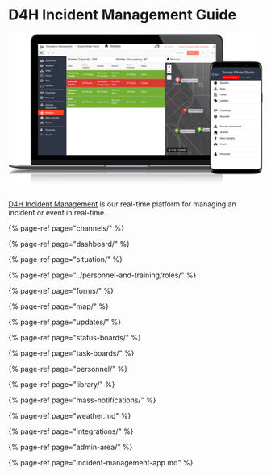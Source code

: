 # D4H Incident Management Guide

![](../.gitbook/assets/incident-management-overivew.png)

[D4H Incident Management](http://d4htechnologies.com/incident-management) is our real-time platform for managing an incident or event in real-time.

{% page-ref page="channels/" %}

{% page-ref page="dashboard/" %}

{% page-ref page="situation/" %}

{% page-ref page="../personnel-and-training/roles/" %}

{% page-ref page="forms/" %}

{% page-ref page="map/" %}

{% page-ref page="updates/" %}

{% page-ref page="status-boards/" %}

{% page-ref page="task-boards/" %}

{% page-ref page="personnel/" %}

{% page-ref page="library/" %}

{% page-ref page="mass-notifications/" %}

{% page-ref page="weather.md" %}

{% page-ref page="integrations/" %}

{% page-ref page="admin-area/" %}

{% page-ref page="incident-management-app.md" %}

